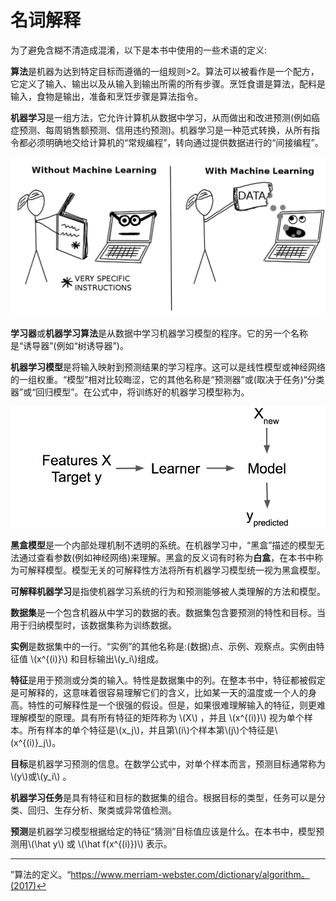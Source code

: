 # 名词解释
<script type="text/javascript" src="http://cdn.mathjax.org/mathjax/latest/MathJax.js?config=default"></script>

为了避免含糊不清造成混淆，以下是本书中使用的一些术语的定义:

**算法**是机器为达到特定目标而遵循的一组规则>2。算法可以被看作是一个配方，它定义了输入、输出以及从输入到输出所需的所有步骤。烹饪食谱是算法，配料是输入，食物是输出，准备和烹饪步骤是算法指令。

**机器学习**是一组方法，它允许计算机从数据中学习，从而做出和改进预测(例如癌症预测、每周销售额预测、信用违约预测)。机器学习是一种范式转换，从所有指令都必须明确地交给计算机的“常规编程”，转向通过提供数据进行的“间接编程”。

![机器学习](https://raw.githubusercontent.com/buptss/Interpretable-Machine-Learning/gh-pages/introduction/programing-ml.png)

**学习器**或**机器学习算法**是从数据中学习机器学习模型的程序。它的另一个名称是“诱导器”(例如“树诱导器”)。

**机器学习模型**是将输入映射到预测结果的学习程序。这可以是线性模型或神经网络的一组权重。“模型”相对比较晦涩，它的其他名称是“预测器”或(取决于任务)“分类器”或“回归模型”。在公式中，将训练好的机器学习模型称为。

![图1.1:学习者从标记的训练数据中学习模型。这个模型是用来做预测的。](https://raw.githubusercontent.com/buptss/Interpretable-Machine-Learning/gh-pages/introduction/learner.png)



**黑盒模型**是一个内部处理机制不透明的系统。在机器学习中，“黑盒”描述的模型无法通过查看参数(例如神经网络)来理解。黑盒的反义词有时称为**白盒**，在本书中称为可解释模型。模型无关的可解释性方法将所有机器学习模型统一视为黑盒模型。

**可解释机器学习**是指使机器学习系统的行为和预测能够被人类理解的方法和模型。

**数据集**是一个包含机器从中学习的数据的表。数据集包含要预测的特性和目标。当用于归纳模型时，该数据集称为训练数据。

**实例**是数据集中的一行。“实例”的其他名称是:(数据)点、示例、观察点。实例由特征值 \\(x^{(i)}\\) 和目标输出\\(y_i\\)组成。


**特征**是用于预测或分类的输入。特性是数据集中的列。在整本书中，特征都被假定是可解释的，这意味着很容易理解它们的含义，比如某一天的温度或一个人的身高。特性的可解释性是一个很强的假设。但是，如果很难理解输入的特征，则更难理解模型的原理。具有所有特征的矩阵称为 \\(X\\) ，并且 \\(x^{(i)}\\) 视为单个样本。所有样本的单个特征是\\(x_j\\)，并且第\\(i\\)个样本第\\(j\\)个特征是\\(x^{(i)}_j\\)。 

**目标**是机器学习预测的信息。在数学公式中，对单个样本而言，预测目标通常称为\\(y\\)或\\(y_i\\) 。

**机器学习任务**是具有特征和目标的数据集的组合。根据目标的类型，任务可以是分类、回归、生存分析、聚类或异常值检测。

**预测**是机器学习模型根据给定的特征“猜测”目标值应该是什么。在本书中，模型预测用\\(\hat y\\) 或 \\(\hat f(x^{(i)})\\) 表示。
___
”算法的定义。“https://www.merriam-webster.com/dictionary/algorithm。(2017)↩